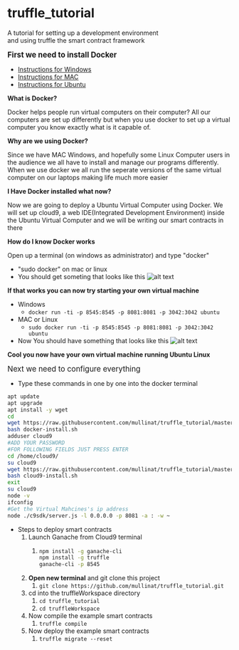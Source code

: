# truffle_tutorial
A tutorial for setting up a development environment <br>
and using truffle the smart contract framework

<span style="font-size:larger;"><b>First we need to install Docker</b></span><br>
* [Instructions for Windows](https://docs.docker.com/docker-for-windows/)<br>
* [Instructions for MAC](https://docs.docker.com/docker-for-mac/)<br>
* [Instructions for Ubuntu](https://www.digitalocean.com/community/tutorials/how-to-install-and-use-docker-on-ubuntu-16-04)<br>

<p><b>What is Docker?</b></p>
<p>Docker helps people run virtual computers on their computer? All our computers are set up differently but when you use docker to set up a virtual computer you know exactly what is it capable of.</p>

<p><b>Why are we using Docker?</b></p>
<p>Since we have MAC Windows, and hopefully some Linux Computer users in the audience we all have to install and manage our programs differently. When we use docker we all run the seperate versions of the same virtual computer on our laptops making life much more easier</p>

<p><b>I Have Docker installed what now?</b></p>
<p>Now we are going to deploy a Ubuntu Virtual Computer using Docker. We will set up cloud9, a web IDE(Integrated Development Environment) inside the Ubuntu Virtual Computer and we will be writing our smart contracts in there<p>

<p><b>How do I know Docker works</b></p>
<p>Open up a terminal (on windows as administrator) and type "docker"</p>

* "sudo docker" on mac or linux
* You should get someting that looks like this
![alt text](https://i.imgur.com/q3dh2Ty.png)
	
<p><b>If that works you can now try starting your own virtual machine</b></p>

* Windows
	* ```docker run -ti -p 8545:8545 -p 8081:8081 -p 3042:3042 ubuntu```
* MAC or Linux
	* ```sudo docker run -ti -p 8545:8545 -p 8081:8081 -p 3042:3042 ubuntu```
* Now You should have something that looks like this
![alt text](https://i.imgur.com/5SjpaZm.png)

<p><b>Cool you now have your own virtual machine running Ubuntu Linux</b></p>

<span style="font-size:larger;">Next we need to configure everything</span><br>
* Type these commands in one by one into the docker terminal
```bash
apt update
apt upgrade
apt install -y wget
cd 
wget https://raw.githubusercontent.com/mullinat/truffle_tutorial/master/docker-install.sh
bash docker-install.sh
adduser cloud9
#ADD YOUR PASSWORD
#FOR FOLLOWING FIELDS JUST PRESS ENTER
cd /home/cloud9/
su cloud9
wget https://raw.githubusercontent.com/mullinat/truffle_tutorial/master/cloud9-install.sh
bash cloud9-install.sh
exit
su cloud9
node -v
ifconfig
#Get the Virtual Mahcines's ip address
node ./c9sdk/server.js -l 0.0.0.0 -p 8081 -a : -w ~  
```

* Steps to deploy smart contracts
	1. Launch Ganache from Cloud9 terminal
		1. ```bash
		   npm install -g ganache-cli
           npm install -g truffle
		   ganache-cli -p 8545
	       ```
    2. <b>Open new terminal</b> and git clone this project
    	1. ```git clone https://github.com/mullinat/truffle_tutorial.git```
    3. cd into the truffleWorkspace directory
    	1. ```cd truffle_tutorial```
    	2. ```cd truffleWorkspace```
    4. Now compile the example smart contracts
        1. ```truffle compile```
    5. Now deploy  the example smart contracts
    	1. ```truffle migrate --reset``` 




				
